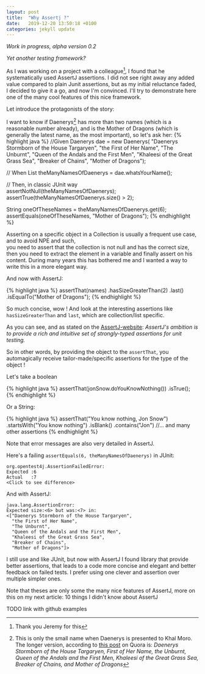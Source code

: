 ```yaml
---
layout: post
title:  "Why Assertj ?"
date:   2019-12-20 13:50:18 +0100
categories: jekyll update
---
```


_Work in progress, alpha version 0.2_


_Yet another testing framework?_ 

As I was working on a project with a colleague[^1], I found that he systematically used AssertJ assertions. I did not see right away any added value
compared to plain Junit assertions, but as my initial reluctance faded, I decided to give it a go, and now I'm convinced. I'll try to demonstrate
here one of the many cool features of this nice framework. 

Let introduce the protagonists of the story: 

I want to know if Daenerys[^2] has more than two names (which is a reasonable number already), 
and is the Mother of Dragons (which is generally the latest name, as the most important), so let's ask her:
{% highlight java %}
//Given
Daenerys dae = new Daenerys(
            "Daenerys Stormborn of the House Targaryen",
            "the First of Her Name",
            "The Unburnt",
            "Queen of the Andals and the First Men",
            "Khaleesi of the Great Grass Sea",
            "Breaker of Chains",
            "Mother of Dragons");

// When
List<String> theManyNamesOfDaenerys = dae.whatsYourName();

// Then, in classic JUnit way                       
assertNotNull(theManyNamesOfDaenerys);
assertTrue(theManyNamesOfDaenerys.size() > 2);

String oneOfTheseNames = theManyNamesOfDaenerys.get(6);
assertEquals(oneOfTheseNames, "Mother of Dragons");
{% endhighlight %}

Asserting on a specific object in a Collection is usually a frequent use case, and to avoid NPE and such,  
you need to assert that the collection is not null and has the correct size, then you need to extract the element in a 
variable and finally assert on his content. During many years this has bothered me and I wanted a way to write this in a
more elegant way.  

And now with AssertJ:

{% highlight java %}
assertThat(names)
        .hasSizeGreaterThan(2)
        .last()
        .isEqualTo("Mother of Dragons");
{% endhighlight %}

So much concise, wow ! And look at the interesting assertions like ``hasSizeGreaterThan`` and ``last``, which are collection/list specific.

As you can see, and as stated on the [AssertJ-website]: _AssertJ's ambition is to provide a rich and intuitive set of strongly-typed assertions for unit testing._

So in other words, by providing the object to the ``assertThat``, you automagically receive tailor-made/specific assertions for the 
type of the object !

Let's take a boolean

{% highlight java %}
assertThat(jonSnow.doYouKnowNothing())
    .isTrue();
{% endhighlight %}

Or a String:

{% highlight java %}
assertThat("You know nothing, Jon Snow")
    .startsWith("You know nothing")
    .isBlank()
    .contains("Jon")
    //... and many other assertions
{% endhighlight %}

Note that error messages are also very detailed in AssertJ. 

Here's a failing ``assertEquals(6, theManyNamesOfDaenerys)`` in JUnit:
```
org.opentest4j.AssertionFailedError: 
Expected :6
Actual   :7
<Click to see difference>
```

And with AssertJ:
```
java.lang.AssertionError:
Expected size:<6> but was:<7> in:
<["Daenerys Stormborn of the House Targaryen",
  "the First of Her Name",
  "The Unburnt",
  "Queen of the Andals and the First Men",
  "Khaleesi of the Great Grass Sea",
  "Breaker of Chains",
  "Mother of Dragons"]>
```

I still use and like JUnit, but now with AssertJ I found library that provide better assertions, that leads to a code more 
concise and elegant and better feedback on failed tests. I prefer using one clever and assertion over multiple simpler ones.

Note that theses are only some the many nice features of AssertJ, more on this on my next article: 10 things I didn't know about AssertJ

TODO link with github examples

[^1]: Thank you Jeremy for this
[^2]: This is only the small name when Daenerys is presented to Khal Moro. The longer version, according to [this post][quora] on Quora is: _Daenerys Stormborn of the House Targaryen, First of Her Name, the Unburnt, Queen of the Andals and the First Men, Khaleesi of the Great Grass Sea, Breaker of Chains, and Mother of Dragons_

[quora]: https://www.quora.com/What-is-the-full-title-of-Daenerys-Targaryen
[AssertJ-website]: https://github.com/joel-costigliola/assertj-core
